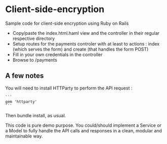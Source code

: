 Client-side-encryption
==========
Sample code for client-side encryption using Ruby on Rails

 * Copy/paste the index.html.haml view and the controller in their regular respective directory
 * Setup routes for the payments controler with at least to actions : index (which serves the form) and create (that handles the form POST)
 * Fill in your own credentials in the controller
 * Browse to /payments

A few notes
---

You will need to install HTTParty to perform the API request :

    ```
    gem 'httparty'
    ```
Then bundle install, as usual.


This code is pure demo purpose. You could/should implement a Service or a Model to fully handle the API calls and responses in a clean, modular and maintainable way.